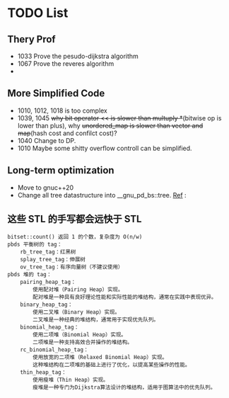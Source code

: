 # TODO List

## Thery Prof

- 1033 Prove the pesudo-dijkstra algorithm
- 1067 Prove the reveres algorithm
- 

## More Simplified Code

- 1010, 1012, 1018 is too complex
- 1039, 1045 ~~why bit operator << is slower than multuply *~~(bitwise op is lower than plus), why ~~unordered_map is slower than vector and map~~(hash cost and confilct cost)?
- 1040 Change to DP.
- 1010 Maybe some shitty overflow controll can be simplified.

## Long-term optimization

- Move to gnuc++20
- Change all tree datastructure into __gnu_pd_bs::tree.
[Ref](https://www.bilibili.com/video/BV1xWKpe7E65/?vd_source=17ae3da38f146f52a5262d73f91d0fb3) :

## 这些 STL 的手写都会远快于 STL

    bitset::count() 返回 1 的个数，复杂度为 O(n/w)
    pbds 平衡树的 tag：
        rb_tree_tag：红黑树
        splay_tree_tag：伸展树
        ov_tree_tag：有序向量树（不建议使用）
    pbds 堆的 tag：
        pairing_heap_tag：
            使用配对堆（Pairing Heap）实现。
            配对堆是一种具有良好理论性能和实际性能的堆结构，通常在实践中表现优异。
        binary_heap_tag：
            使用二叉堆（Binary Heap）实现。
            二叉堆是一种经典的堆结构，通常用于实现优先队列。
        binomial_heap_tag：
            使用二项堆（Binomial Heap）实现。
            二项堆是一种支持高效合并操作的堆结构。
        rc_binomial_heap_tag：
            使用放宽的二项堆（Relaxed Binomial Heap）实现。
            这种堆结构在二项堆的基础上进行了优化，以提高某些操作的性能。
        thin_heap_tag：
            使用瘦堆（Thin Heap）实现。
            瘦堆是一种专门为Dijkstra算法设计的堆结构，适用于图算法中的优先队列。

